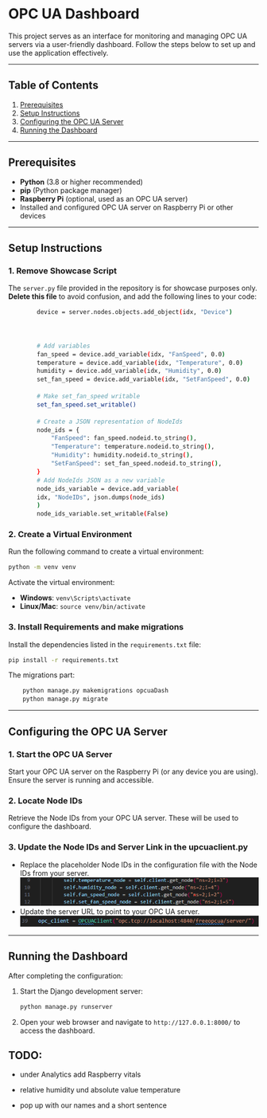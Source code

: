 # OPC UA Dashboard

This project serves as an interface for monitoring and managing OPC UA servers via a user-friendly dashboard. Follow the steps below to set up and use the application effectively.

---

## Table of Contents
1. [Prerequisites](#prerequisites)
2. [Setup Instructions](#setup-instructions)
3. [Configuring the OPC UA Server](#configuring-the-opc-ua-server)
4. [Running the Dashboard](#running-the-dashboard)

---

## Prerequisites

- **Python** (3.8 or higher recommended)
- **pip** (Python package manager)
- **Raspberry Pi** (optional, used as an OPC UA server)
- Installed and configured OPC UA server on Raspberry Pi or other devices

---

## Setup Instructions
### 1. Remove Showcase Script
The `server.py` file provided in the repository is for showcase purposes only. **Delete this file** to avoid confusion, and add the following lines to your code:

```bash
        device = server.nodes.objects.add_object(idx, "Device")
        
        

        # Add variables
        fan_speed = device.add_variable(idx, "FanSpeed", 0.0)
        temperature = device.add_variable(idx, "Temperature", 0.0)
        humidity = device.add_variable(idx, "Humidity", 0.0)
        set_fan_speed = device.add_variable(idx, "SetFanSpeed", 0.0)

        # Make set_fan_speed writable
        set_fan_speed.set_writable()

        # Create a JSON representation of NodeIds
        node_ids = {
            "FanSpeed": fan_speed.nodeid.to_string(),
            "Temperature": temperature.nodeid.to_string(),
            "Humidity": humidity.nodeid.to_string(),
            "SetFanSpeed": set_fan_speed.nodeid.to_string(),
        }
        # Add NodeIds JSON as a new variable
        node_ids_variable = device.add_variable(
        idx, "NodeIDs", json.dumps(node_ids)
        )
        node_ids_variable.set_writable(False)
```

### 2. Create a Virtual Environment
Run the following command to create a virtual environment:
```bash
python -m venv venv
```
Activate the virtual environment:
- **Windows**: `venv\Scripts\activate`
- **Linux/Mac**: `source venv/bin/activate`

### 3. Install Requirements and make migrations
Install the dependencies listed in the `requirements.txt` file:
```bash
pip install -r requirements.txt
```


The migrations part:
```bash
    python manage.py makemigrations opcuaDash
    python manage.py migrate
```

---

## Configuring the OPC UA Server

### 1. Start the OPC UA Server
Start your OPC UA server on the Raspberry Pi (or any device you are using). Ensure the server is running and accessible.

### 2. Locate Node IDs
Retrieve the Node IDs from your OPC UA server. These will be used to configure the dashboard.

### 3. Update the Node IDs and Server Link in the upcuaclient.py
- Replace the placeholder Node IDs in the configuration file with the Node IDs from your server.
    ![Alt text](./Screenshot%202025-01-13%20075437.png)
- Update the server URL to point to your OPC UA server.
    ![Alt text](./Screenshot%202025-01-13%20075615.png)


---

## Running the Dashboard

After completing the configuration:
1. Start the Django development server:
   ```bash
   python manage.py runserver
   ```
2. Open your web browser and navigate to `http://127.0.0.1:8000/` to access the dashboard.






## TODO: 

- under Analytics add Raspberry vitals

- relative humidity und absolute value temperature

- pop up with our names and a short sentence 
